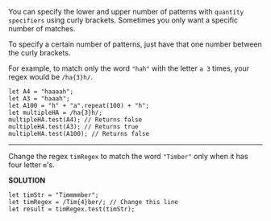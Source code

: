 You can specify the lower and upper number of patterns with `quantity specifiers` using curly brackets. Sometimes you only want a specific number of matches.

To specify a certain number of patterns, just have that one number between the curly brackets.

For example, to match only the word `"hah"` with the letter `a 3` times, your regex would be `/ha{3}h/`.

```
let A4 = "haaaah";
let A3 = "haaah";
let A100 = "h" + "a".repeat(100) + "h";
let multipleHA = /ha{3}h/;
multipleHA.test(A4); // Returns false
multipleHA.test(A3); // Returns true
multipleHA.test(A100); // Returns false
```

---

Change the regex `timRegex` to match the word `"Timber"` only when it has four letter `m`'s.

**SOLUTION**

```
let timStr = "Timmmmber";
let timRegex = /Tim{4}ber/; // Change this line
let result = timRegex.test(timStr);
```
